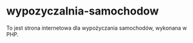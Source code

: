 ﻿# wypozyczalnia-samochodow
To jest strona internetowa dla wypożyczania samochodów, wykonana w PHP.
